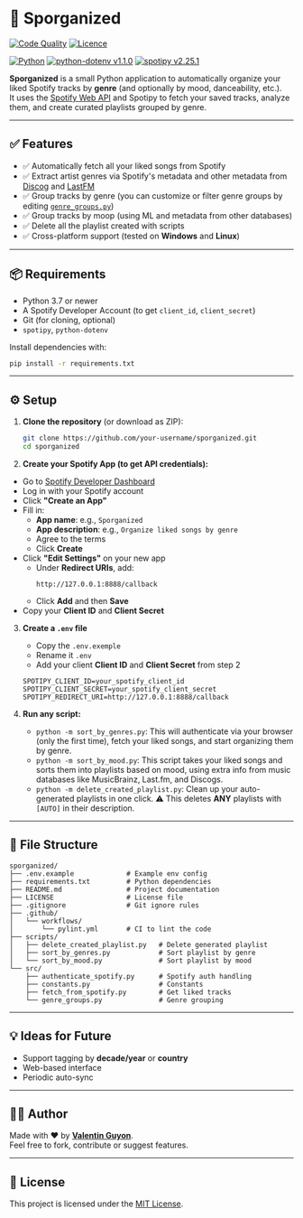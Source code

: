 # 🎵 Sporganized

<a href="https://github.com/V2i/Sporganized/actions/workflows/pylint.yml" target="_blank"><img src="https://github.com/V2i/Sporganized/actions/workflows/pylint.yml/badge.svg" alt="Code Quality" /></a>
<a href="https://github.com/V2i/Sporganized/blob/main/LICENSE" target="_blank"><img src="https://img.shields.io/badge/Licence-Apache_2.0-blue.svg" alt="Licence" /></a>

<a href="https://www.python.org/doc" target="_blank"><img src="https://img.shields.io/badge/Python-3.13-ffd343?logo=python" alt="Python" /></a>
<a href="https://pypi.org/project/python-dotenv" target="_blank"><img src="https://img.shields.io/badge/python--dotenv-1.1.0-ffd343?logo=pypi" alt="python-dotenv v1.1.0" /></a>
<a href="https://pypi.org/project/spotipy" target="_blank"><img src="https://img.shields.io/badge/spotipy-2.25.1-ffd343?logo=pypi" alt="spotipy v2.25.1" /></a>

**Sporganized** is a small Python application to automatically organize your liked Spotify tracks by **genre** (and optionally by mood, danceability, etc.).  
It uses the [Spotify Web API](https://developer.spotify.com/documentation/web-api/) and Spotipy to fetch your saved tracks, analyze them, and create curated playlists grouped by genre.

---

## ✅ Features

- ✅ Automatically fetch all your liked songs from Spotify  
- ✅ Extract artist genres via Spotify's metadata and other metadata from [Discog](https://www.discogs.com/fr/) and [LastFM](https://www.last.fm/)
- ✅ Group tracks by genre (you can customize or filter genre groups by editing <a href="./src/genre_groups.py">`genre_groups.py`</a>)  
- ✅ Group tracks by moop (using ML and metadata from other databases)
- ✅ Delete all the playlist created with scripts 
- ✅ Cross-platform support (tested on **Windows** and **Linux**)

---

## 📦 Requirements

- Python 3.7 or newer  
- A Spotify Developer Account (to get `client_id`, `client_secret`)  
- Git (for cloning, optional)  
- `spotipy`, `python-dotenv`

Install dependencies with:

```bash
pip install -r requirements.txt
```

---

## ⚙️ Setup

1. **Clone the repository** (or download as ZIP):

   ```bash
   git clone https://github.com/your-username/sporganized.git
   cd sporganized
   ```

2.  **Create your Spotify App (to get API credentials):**

   - Go to [Spotify Developer Dashboard](https://developer.spotify.com/dashboard/)
   - Log in with your Spotify account
   - Click **"Create an App"**
   - Fill in:
     - **App name**: e.g., `Sporganized`
     - **App description**: e.g., `Organize liked songs by genre`
     - Agree to the terms
     - Click **Create**
   - Click **"Edit Settings"** on your new app
     - Under **Redirect URIs**, add:
       ```
       http://127.0.0.1:8888/callback
       ```
     - Click **Add** and then **Save**
   - Copy your **Client ID** and **Client Secret**

3. **Create a `.env` file**

    - Copy the `.env.exemple`
    - Rename it `.env`
    - Add your client **Client ID** and **Client Secret** from step 2

   ```
   SPOTIPY_CLIENT_ID=your_spotify_client_id
   SPOTIPY_CLIENT_SECRET=your_spotify_client_secret
   SPOTIPY_REDIRECT_URI=http://127.0.0.1:8888/callback
   ```

4. **Run any script:**

   - `python -m sort_by_genres.py`: This will authenticate via your browser (only the first time), fetch your liked songs, and start organizing them by genre.
   - `python -m sort_by_mood.py`: This script takes your liked songs and sorts them into playlists based on mood, using extra info from music databases like MusicBrainz, Last.fm, and Discogs.
   - `python -m delete_created_playlist.py`: Clean up your auto-generated playlists in one click. ⚠️ This deletes **ANY** playlists with `[AUTO]` in their description.

---

## 📁 File Structure

```
sporganized/
├── .env.example             # Example env config
├── requirements.txt         # Python dependencies
├── README.md                # Project documentation
├── LICENSE                  # License file
├── .gitignore               # Git ignore rules
├── .github/
│   └── workflows/
│       └── pylint.yml       # CI to lint the code
├── scripts/
│   ├── delete_created_playlist.py   # Delete generated playlist
│   ├── sort_by_genres.py            # Sort playlist by genre
│   └── sort_by_mood.py              # Sort playlist by mood
└── src/
    ├── authenticate_spotify.py      # Spotify auth handling
    ├── constants.py                 # Constants
    ├── fetch_from_spotify.py        # Get liked tracks
    └── genre_groups.py              # Genre grouping
```

---

## 💡 Ideas for Future

- Support tagging by **decade/year** or **country**
- Web-based interface
- Periodic auto-sync

---

## 🧑‍💻 Author

Made with ❤️ by <a href="https://www.linkedin.com/in/valentin-guyon">**Valentin Guyon**</a>.  
Feel free to fork, contribute or suggest features.

---

## 📜 License

This project is licensed under the <a href="./LICENSE">MIT License</a>.
